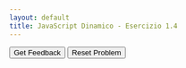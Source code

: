 ```yaml
---
layout: default
title: JavaScript Dinamico - Esercizio 1.4
---
```



<div id="jsDinamico_es1-4-sortableTrash" class="sortable-code"></div> 
<div id="jsDinamico_es1-4-sortable" class="sortable-code"></div> 
<div style="clear:both;"></div> 
<p> 
    <input id="jsDinamico_es1-4-feedbackLink" value="Get Feedback" type="button" /> 
    <input id="jsDinamico_es1-4-newInstanceLink" value="Reset Problem" type="button" /> 
</p> 
<script type="text/javascript"> 
(function(){
  var initial = "&lt;!DOCTYPE html&gt;\n" +
    "&lt;html lang=&quot;it&quot;&gt;\n" +
    "&lt;head&gt;\n" +
    "    &lt;meta charset=&quot;UTF-8&quot;&gt;\n" +
    "    &lt;meta name=&quot;viewport&quot; content=&quot;width=device-width, initial-scale=1.0&quot;&gt;\n" +
    "    &lt;title&gt;Esercizio: Nascondere Elementi con Selettore CSS&lt;/title&gt;\n" +
    "    &lt;style&gt;\n" +
    "        .nascondi {\n" +
    "            font-size: 18px;\n" +
    "            color: darkred;\n" +
    "            margin-bottom: 10px;\n" +
    "        }\n" +
    "    &lt;/style&gt;\n" +
    "&lt;/head&gt;\n" +
    "&lt;body&gt;\n" +
    "    &lt;h1&gt;Esercizio: Ottenere tutti gli elementi con un selettore CSS e nasconderli&lt;/h1&gt;\n" +
    "    &lt;p class=&quot;nascondi&quot;&gt;Primo paragrafo da nascondere.&lt;/p&gt;\n" +
    "    &lt;p class=&quot;nascondi&quot;&gt;Secondo paragrafo da nascondere.&lt;/p&gt;\n" +
    "    &lt;p&gt;Questo paragrafo rimarrà visibile.&lt;/p&gt;\n" +
    "    &lt;button onclick=&quot;nascondiElementi()&quot;&gt;Nascondi i paragrafi&lt;/button&gt;\n" +
    "    &lt;script&gt;\n" +
    "        function nascondiElementi() {\n" +
    "            const elementi = document.querySelectorAll(&#039;.nascondi&#039;);\n" +
    "            elementi.forEach(function(el) {\n" +
    "                el.style.display = &#039;none&#039;;\n" +
    "            });\n" +
    "        }\n" +
    "    &lt;/script&gt;\n" +
    "&lt;/body&gt;\n" +
    "&lt;/html&gt;\n" +
    "const elementi = document.querySelectorAll(&#039;#nascondi&#039;); #distractor\n" +
    "const elementi = document.querySelectorAll(&#039;?nascondi&#039;); #distractor\n" +
    "const elementi = document.querySelectorAll(&#039;_nascondi&#039;); #distractor\n" +
    "const elementi = document.querySelectorAll(&#039;nascondi&#039;); #distractor\n" +
    "el.style = &#039;none&#039;; #distractor\n" +
    "el.style.displayNone = true; #distractor";
  var parsonsPuzzle = new ParsonsWidget({
    "sortableId": "jsDinamico_es1-4-sortable",
    "max_wrong_lines": 10,
    "grader": ParsonsWidget._graders.LineBasedGrader,
    "exec_limit": 2500,
    "can_indent": true,
    "x_indent": 50,
    "lang": "en",
    "show_feedback": true,
    "trashId": "jsDinamico_es1-4-sortableTrash"
  });
  parsonsPuzzle.init(initial);
  parsonsPuzzle.shuffleLines();
  $("#jsDinamico_es1-4-newInstanceLink").click(function(event){ 
      event.preventDefault(); 
      parsonsPuzzle.shuffleLines(); 
  }); 
  $("#jsDinamico_es1-4-feedbackLink").click(function(event){ 
      event.preventDefault(); 
      parsonsPuzzle.getFeedback(); 
  }); 
})(); 
</script>